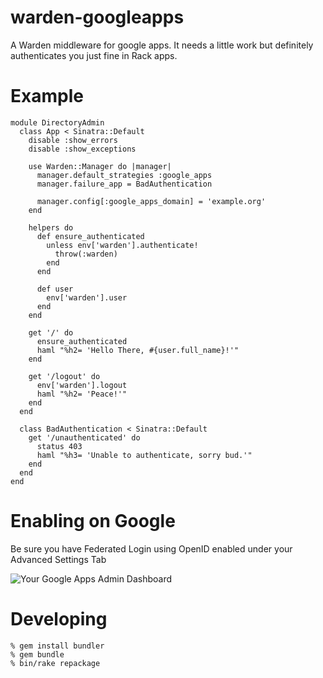 warden-googleapps
=================

A Warden middleware for google apps.  It needs a little work but definitely authenticates you just fine in Rack apps.

Example
=======

    module DirectoryAdmin
      class App < Sinatra::Default
        disable :show_errors
        disable :show_exceptions

        use Warden::Manager do |manager|
          manager.default_strategies :google_apps
          manager.failure_app = BadAuthentication

          manager.config[:google_apps_domain] = 'example.org'
        end

        helpers do
          def ensure_authenticated
            unless env['warden'].authenticate!
              throw(:warden)
            end
          end

          def user
            env['warden'].user
          end
        end

        get '/' do
          ensure_authenticated
          haml "%h2= 'Hello There, #{user.full_name}!'"
        end

        get '/logout' do
          env['warden'].logout
          haml "%h2= 'Peace!'"
        end
      end

      class BadAuthentication < Sinatra::Default
        get '/unauthenticated' do
          status 403
          haml "%h3= 'Unable to authenticate, sorry bud.'"
        end
      end
    end


Enabling on Google
==================
Be sure you have Federated Login using OpenID enabled under your Advanced Settings Tab

![Your Google Apps Admin Dashboard](http://img.skitch.com/20100103-cdjtbyyw2xsbwya92r6gcd47hr.jpg "Check the box to enable")

Developing
==========
    % gem install bundler
    % gem bundle
    % bin/rake repackage
